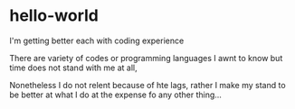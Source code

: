 # hello-world
I'm getting better each with coding experience

There are variety of codes or programming languages I awnt to know but time does not stand with me at all, 

Nonetheless I do not relent because of hte lags, rather I make my stand to
be better at what I do at the expense fo any other thing...
